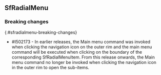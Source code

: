 ## SfRadialMenu

### Breaking changes
{:#sfradialmenu-breaking-changes}

* \#I502173 - In earlier releases, the Main menu command was invoked when clicking the navigation icon on the outer rim and the main menu command will be executed when clicking on the boundary of the corresponding SfRadialMenuItem. From this release onwards, the Main menu command no longer be invoked when clicking the navigation icon in the outer rim to open the sub-items.